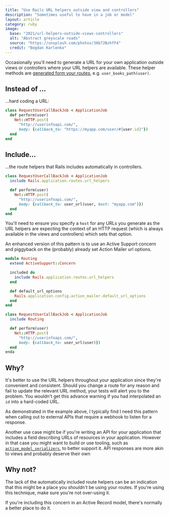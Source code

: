 ```yaml
---
title: "Use Rails URL helpers outside view and controllers"
description: "Sometimes useful to have in a job or model"
layout: article
category: ruby
image:
  base: "2021/url-helpers-outside-views-controllers"
  alt: "Abstract greyscale roads"
  source: "https://unsplash.com/photos/36b7JBzhfF4"
  credit: "Bogdan Karlenko"
---
```


Occasionally you'll need to generate a URL for your own application outside views or controllers where your URL helpers are available. These helper methods are [generated form your routes](https://guides.rubyonrails.org/routing.html#path-and-url-helpers), e.g. `user_books_path(user)`.


## Instead of ...

...hard coding a URL:

```ruby
class RequestUserCallBackJob < ApplicationJob
  def perform(user)
    Net::HTTP.post(
      "http://userinfoapi.com/",
      body: {callback_to: "https://myapp.com/user/#{user.id}"})
  end
end
```


## Include...

...the route helpers that Rails includes automatically in controllers.

```ruby
class RequestUserCallBackJob < ApplicationJob
  include Rails.application.routes.url_helpers

  def perform(user)
    Net::HTTP.post(
      "http://userinfoapi.com/",
      body: {callback_to: user_url(user, host: "myapp.com")})
  end
end
```

You'll need to ensure you specify a `host` for any URLs you generate as the URL helpers are expecting the context of an HTTP request (which is always available in the views and controllers) which sets that option.

An enhanced version of this pattern is to use an Active Support concern and piggyback on the (probably) already set Action Mailer url options.

```ruby
module Routing
  extend ActiveSupport::Concern

  included do
    include Rails.application.routes.url_helpers
  end

  def default_url_options
    Rails.application.config.action_mailer.default_url_options
  end
end

class RequestUserCallBackJob < ApplicationJob
  include Routing

  def perform(user)
    Net::HTTP.post(
      "http://userinfoapi.com/",
      body: {callback_to: user_url(user)})
  end
enda
```


## Why?

It's better to use the URL helpers throughout your application since they're convenient and consistent. Should you change a route for any reason and fail to update the relevant URL method, your tests will alert you to the problem. You wouldn't get this advance warning if you had interpolated an `id` into a hard-coded URL.

As demonstrated in the example above, I typically find I need this pattern when calling out to external APIs that require a webhook to listen for a response.

Another use case might be if you're writing an API for your application that includes a field describing URLs of resources in your application. However in that case you might want to build or use tooling, such as [`active_model_serializers`](https://github.com/rails-api/active_model_serializers), to better support it. API responses are more akin to views and probably deserve their own


## Why not?

The lack of the automatically included route helpers can be an indication that this might be a place you _shouldn't_ be using your routes. If you're using this technique, make sure you're not over-using it.

If you're including this concern in an Active Record model, there's normally a better place to do it.
